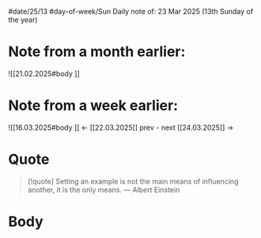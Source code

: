 
#date/25/13
#day-of-week/Sun
Daily note of: 23 Mar 2025 (13th Sunday of the year)

# Note from a month earlier:
![[21.02.2025#body ]]

# Note from a week earlier:
![[16.03.2025#body ]]
 <- [[22.03.2025]] prev - next [[24.03.2025]] ->
# Quote

> [!quote] Setting an example is not the main means of influencing another, it is the only means.
> — Albert Einstein
# Body

